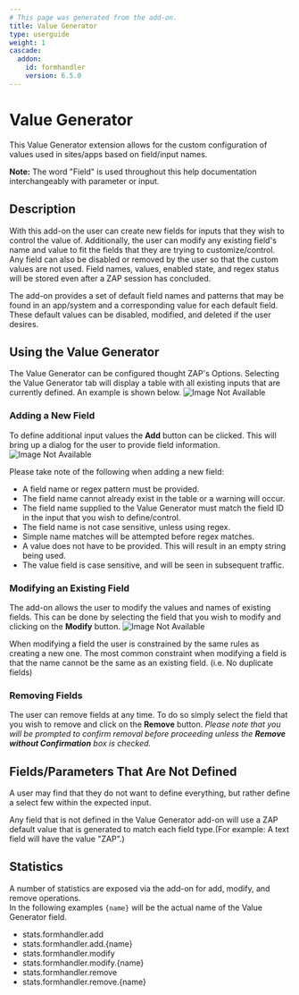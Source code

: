 ```yaml
---
# This page was generated from the add-on.
title: Value Generator
type: userguide
weight: 1
cascade:
  addon:
    id: formhandler
    version: 6.5.0
---
```


# Value Generator

This Value Generator extension allows for the custom configuration of values used in sites/apps based on field/input names.

**Note:** The word "Field" is used throughout this help documentation interchangeably with parameter or input.

## Description

With this add-on the user can create new fields for inputs that they wish to control the
value of. Additionally, the user can modify any existing field's name and value to fit the fields that
they are trying to customize/control. Any field can also be disabled or removed by the user so that the custom values
are not used. Field names, values, enabled state, and regex status will be stored even after a ZAP session has
concluded.

The add-on provides a set of default field names and patterns that may be found in an app/system and a corresponding
value for each default field. These default values can be disabled, modified, and deleted if the
user desires.

## Using the Value Generator

The Value Generator can be configured thought ZAP's Options. Selecting the Value Generator tab will display a table
with all existing inputs that are currently defined. An example is shown below.
![Image Not Available](/docs/desktop/addons/value-generator/images/formHandlerTable.PNG)

### Adding a New Field

To define additional input values the **Add** button can be clicked. This will bring up a dialog
for the user to provide field information.
![Image Not Available](/docs/desktop/addons/value-generator/images/formHandlerAddDialog.PNG)

Please take note of the following when adding a new field:

* A field name or regex pattern must be provided.
* The field name cannot already exist in the table or a warning will occur.
* The field name supplied to the Value Generator must match the field ID in the input that you wish to define/control.
* The field name is not case sensitive, unless using regex.
* Simple name matches will be attempted before regex matches.
* A value does not have to be provided. This will result in an empty string being used.
* The value field is case sensitive, and will be seen in subsequent traffic.


### Modifying an Existing Field

The add-on allows the user to modify the values and names of existing fields. This can be done
by selecting the field that you wish to modify and clicking on the **Modify** button.
![Image Not Available](/docs/desktop/addons/value-generator/images/formHandlerModDialog.PNG)

When modifying a field the user is constrained by the same rules as creating a new one. The most
common constraint when modifying a field is that the name cannot be the same as an existing field.
(i.e. No duplicate fields)

### Removing Fields

The user can remove fields at any time. To do so simply select the field that you wish to remove and
click on the **Remove** button. *Please note that you will be prompted to confirm removal before
proceeding unless the **Remove without Confirmation** box is checked.*

## Fields/Parameters That Are Not Defined

A user may find that they do not want to define everything, but rather define a select few within
the expected input.

Any field that is not defined in the Value Generator add-on will use a ZAP default value that is generated to match
each field type.(For example: A text field will have the value "ZAP".)

## Statistics

A number of statistics are exposed via the add-on for add, modify, and remove operations.  
In the following examples `{name}` will be the actual name of the Value Generator field.

* stats.formhandler.add
* stats.formhandler.add.{name}
* stats.formhandler.modify
* stats.formhandler.modify.{name}
* stats.formhandler.remove
* stats.formhandler.remove.{name}

